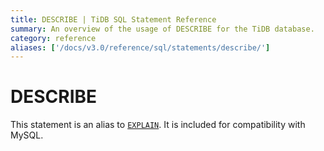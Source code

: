 ```yaml
---
title: DESCRIBE | TiDB SQL Statement Reference
summary: An overview of the usage of DESCRIBE for the TiDB database.
category: reference
aliases: ['/docs/v3.0/reference/sql/statements/describe/']
---
```


# DESCRIBE

This statement is an alias to [`EXPLAIN`](/sql-statements/sql-statement-explain.md). It is included for compatibility with MySQL.
